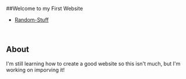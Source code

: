 ##Welcome to my First Website

- [Random-Stuff](https://araiyan.github.io/Own-Website/Random-stuff)

<br>
<h2>About</h2>
<p>I'm still learning how to create a good website so this isn't much, but I'm working on imporving it!</p>

